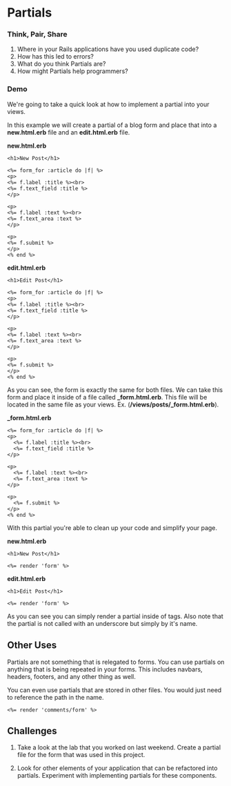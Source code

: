 # Partials


### Think, Pair, Share

1.  Where in your Rails applications have you used duplicate code?
2.  How has this led to errors?
3.  What do you think Partials are?
4.  How might Partials help programmers?

### Demo

We're going to take a quick look at how to implement a partial into your views.

In this example we will create a partial of a blog form and place that into a **new.html.erb** file and an **edit.html.erb** file.


**new.html.erb**
  ```
  <h1>New Post</h1>

<%= form_for :article do |f| %>
<p>
  <%= f.label :title %><br>
  <%= f.text_field :title %>
</p>

<p>
  <%= f.label :text %><br>
  <%= f.text_area :text %>
</p>

<p>
  <%= f.submit %>
</p>
<% end %>
  ```
**edit.html.erb**
  ```
  <h1>Edit Post</h1>

<%= form_for :article do |f| %>
<p>
  <%= f.label :title %><br>
  <%= f.text_field :title %>
</p>

<p>
  <%= f.label :text %><br>
  <%= f.text_area :text %>
</p>

<p>
  <%= f.submit %>
</p>
<% end %>
  ```

As you can see, the form is exactly the same for both files.  We can take this form and place it inside of a file called **_form.html.erb**.  This file will be located in the same file as your views. Ex. (**/views/posts/_form.html.erb**).

**_form.html.erb**
```
<%= form_for :article do |f| %>
<p>
  <%= f.label :title %><br>
  <%= f.text_field :title %>
</p>

<p>
  <%= f.label :text %><br>
  <%= f.text_area :text %>
</p>

<p>
  <%= f.submit %>
</p>
<% end %>
```
With this partial you're able to clean up your code and simplify your page.

**new.html.erb**
```
<h1>New Post</h1>

<%= render 'form' %>
```

**edit.html.erb**
```
<h1>Edit Post</h1>

<%= render 'form' %>
```

As you can see you can simply render a partial inside of <erb> tags.  Also note that the partial is not called with an underscore but simply by it's name.

## Other Uses

Partials are not something that is relegated to forms.  You can use partials on anything that is being repeated in your forms.  This includes navbars, headers, footers, and any other thing as well.

You can even use partials that are stored in other files.  You would just need to reference the path in the name.
```
<%= render 'comments/form' %>
```

## Challenges

1.  Take a look at the lab that you worked on last weekend.  Create a partial file for the form that was used in this project.

2.  Look for other elements of your application that can be refactored into partials.  Experiment with implementing partials for these components.

